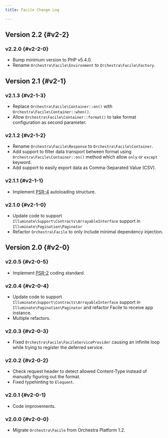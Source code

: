 ```yaml
---
title: Facile Change Log

---
```


## Version 2.2 {#v2-2}

### v2.2.0 {#v2-2-0}

* Bump minimum version to PHP v5.4.0.
* Rename `Orchestra\Facile\Environment` to `Orchestra\Facile\Factory`.

## Version 2.1 {#v2-1}

### v2.1.3 {#v2-1-3}

* Replace `Orchestra\Facile\Container::on()` with `Orchestra\Facile\Container::when()`.
* Allow `Orchestra\Facile\Container::format()` to take format configuration as second parameter.

### v2.1.2 {#v2-1-2}

* Rename `Orchestra\Facile\Response` to `Orchestra\Facile\Container`.
* Add support to filter data transport between format using `Orchestra\Facile\Container::on()` method which allow `only` or `except` keyword.
* Add support to easily export data as Comma-Separated Value (CSV).

### v2.1.1 {#v2-1-1}

* Implement [PSR-4](https://github.com/php-fig/fig-standards/blob/master/proposed/psr-4-autoloader/psr-4-autoloader.md) autoloading structure.

### v2.1.0 {#v2-1-0}

* Update code to support `Illuminate\Support\Contracts\ArrayableInterface` support in `Illuminate\Pagination\Paginator`
* Refactor `Orchestra\Facile` to only include minimal dependency injection.

## Version 2.0 {#v2-0}

### v2.0.5 {#v2-0-5}

* Implement [PSR-2](https://github.com/php-fig/fig-standards/blob/master/accepted/PSR-2-coding-style-guide.md) coding standard.

### v2.0.4 {#v2-0-4}

* Update code to support `Illuminate\Support\Contracts\ArrayableInterface` support in `Illuminate\Pagination\Paginator` and refactor Facile to receive app instance.
* Multiple refactors.

### v2.0.3 {#v2-0-3}

* Fixed `Orchestra\Facile\FacileServiceProvider` causing an infinite loop while trying to register the deferred service.

### v2.0.2 {#v2-0-2}

* Check request header to detect allowed Content-Type instead of manually figuring out the format.
* Fixed typehinting to `Eloquent`.

### v2.0.1 {#v2-0-1}

* Code improvements.

### v2.0.0 {#v2-0-0}

* Migrate `Orchestra\Facile` from Orchestra Platform 1.2.
